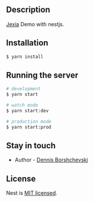 

## Description

[Jexia](https://www.jexia.com/en/) Demo with nestjs.

## Installation

```bash
$ yarn install
```

## Running the server

```bash
# development
$ yarn start

# watch mode
$ yarn start:dev

# production mode
$ yarn start:prod
```


## Stay in touch

- Author - [Dennis Borshchevski](dennisborsh@gmail.com)


## License

  Nest is [MIT licensed](LICENSE).
